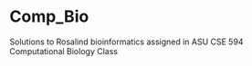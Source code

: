 # Comp_Bio
Solutions to Rosalind bioinformatics assigned in ASU CSE 594 Computational Biology Class
